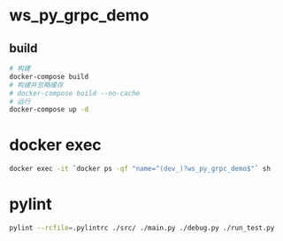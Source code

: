 # ws_py_grpc_demo

## build

``` sh
# 构建
docker-compose build
# 构建并忽略缓存
# docker-compose build --no-cache
# 运行
docker-compose up -d
```

# docker exec

``` sh
docker exec -it `docker ps -qf "name=^(dev_)?ws_py_grpc_demo$"` sh
```

# pylint

``` sh
pylint --rcfile=.pylintrc ./src/ ./main.py ./debug.py ./run_test.py
```

